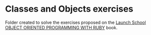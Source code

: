 # Classes and Objects exercises

Folder created to solve the exercises proposed on the [Launch School](https://launchschool.com/) [OBJECT ORIENTED PROGRAMMING WITH RUBY](https://launchschool.com/books/oo_ruby) book.